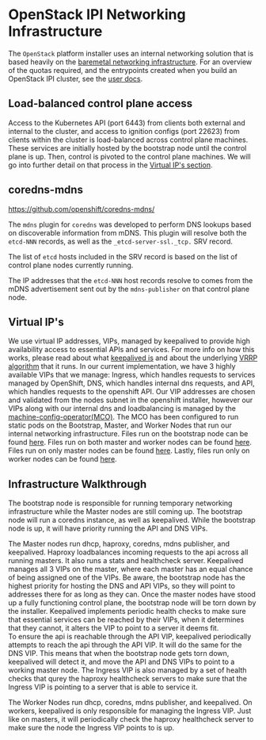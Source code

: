 # OpenStack IPI Networking Infrastructure

The `OpenStack` platform installer uses an internal networking solution that
is based heavily on the [baremetal networking infrastructure](../baremetal/networking-infrastructure.md).
For an overview of the quotas required, and the entrypoints created when
you build an OpenStack IPI cluster, see the [user docs](../../user/openstack/README.md).


## Load-balanced control plane access

Access to the Kubernetes API (port 6443) from clients both external
and internal to the cluster, and access to ignition configs (port 22623) from clients within the
cluster is load-balanced across control plane machines.
These services are initially hosted by the bootstrap node until the control
plane is up. Then, control is pivoted to the control plane machines. We will go into further detail on
that process in the [Virtual IP's section](#virtual-ips).

## coredns-mdns

https://github.com/openshift/coredns-mdns/

The `mdns` plugin for `coredns` was developed to perform DNS lookups
based on discoverable information from mDNS.  This plugin will resolve both the
`etcd-NNN` records, as well as the `_etcd-server-ssl._tcp.` SRV record.

The list of `etcd` hosts included in the SRV record is based on the list of
control plane nodes currently running.

The IP addresses that the `etcd-NNN` host records resolve to comes from the
mDNS advertisement sent out by the `mdns-publisher` on that control plane node.

## Virtual IP's

We use virtual IP addresses, VIPs, managed by keepalived
to provide high availability access to essential APIs and services. For more info
on how this works, please read about what [keepalived is](https://www.keepalived.org/) and
about the underlying [VRRP algorithm](https://en.wikipedia.org/wiki/Virtual_Router_Redundancy_Protocol)
that it runs. In our current implementation, we have 3 highly available VIPs that we manage: 
Ingress, which handles requests to services managed by OpenShift, DNS, which handles internal dns requests, and API, which handles requests to the openshift API. Our VIP addresses are chosen and validated from the nodes subnet in the openshift
installer, however our VIPs along with our internal dns and loadbalancing is managed
by the [machine-config-operator(MCO)](https://github.com/openshift/machine-config-operator/tree/master/docs).
The MCO has been configured to run static pods on the Bootstrap, Master, and Worker Nodes that
run our internal networking infrastructure. Files run on the bootstrap node can be found 
[here](https://github.com/openshift/machine-config-operator/tree/master/manifests/openstack).
Files run on both master and worker nodes can be found 
[here](https://github.com/openshift/machine-config-operator/tree/master/templates/common/openstack/files).
Files run on only master nodes can be found 
[here](https://github.com/openshift/machine-config-operator/tree/master/templates/master/00-master/openstack/files).
Lastly, files run only on worker nodes can be found 
[here](https://github.com/openshift/machine-config-operator/tree/master/templates/worker/00-worker/openstack/files).

## Infrastructure Walkthrough

The bootstrap node is responsible for running temporary networking infrastructure while the Master
nodes are still coming up. The bootstrap node will run a coredns instance, as well as 
keepalived. While the bootstrap node is up, it will have priority running the API and DNS
VIPs.

The Master nodes run dhcp, haproxy, coredns, mdns publisher, and keepalived. Haproxy loadbalances incoming requests 
to the api across all running masters. It also runs a stats and healthcheck server. Keepalived manages all 3 VIPs on the master, where each
master has an equal chance of being assigned one of the VIPs. Be aware, the bootstrap node has the highest priority for hosting the DNS
and API VIPs, so they will point to addresses there for as long as they can. Once the master nodes have stood up a fully functioning control plane, 
the bootstrap node will be torn down by the installer. Keepalived implements periodic health checks to make sure
that essential services can be reached by their VIPs, when it determines that they cannot, it alters the VIP to point to a server it deems fit.  
To ensure the api is reachable through the API VIP, keepalived periodically attempts to reach the api through the API VIP. It will do the same 
for the DNS VIP. This means that when the bootstrap node gets torn down, keepalived will detect it, and move the API and DNS VIPs to point to a working master node. The Ingress VIP is also managed by a set of health checks that qurey the haproxy healthcheck servers to make sure that the Ingress VIP is pointing to
a server that is able to service it.

The Worker Nodes run dhcp, coredns, mdns publisher, and keepalived. On workers, keepalived is only responsible for managing
the Ingress VIP. Just like on masters, it will periodically check the haproxy healthcheck server to make sure the node the Ingress
VIP points to is up. 